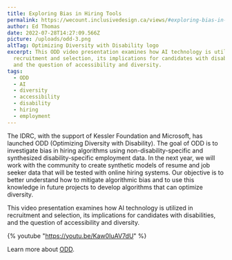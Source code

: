 ```yaml
---
title: Exploring Bias in Hiring Tools
permalink: https://wecount.inclusivedesign.ca/views/#exploring-bias-in-hiring-tools
author: Ed Thomas
date: 2022-07-28T14:27:09.566Z
picture: /uploads/odd-3.png
altTag: Optimizing Diversity with Disability logo
excerpt: This ODD video presentation examines how AI technology is utilized in
  recruitment and selection, its implications for candidates with disabilities,
  and the question of accessibility and diversity.
tags:
  - ODD
  - AI
  - diversity
  - accessibility
  - disability
  - hiring
  - employment
---
```

The IDRC, with the support of Kessler Foundation and Microsoft, has launched ODD (Optimizing Diversity with Disability). The goal of ODD is to investigate bias in hiring algorithms using non-disability-specific and synthesized disability-specific employment data. In the next year, we will work with the community to create synthetic models of resume and job seeker data that will be tested with online hiring systems. Our objective is to better understand how to mitigate algorithmic bias and to use this knowledge in future projects to develop algorithms that can optimize diversity. 

This video presentation examines how AI technology is utilized in recruitment and selection, its implications for candidates with disabilities, and the question of accessibility and diversity. 

{% youtube "https://youtu.be/Kaw0IuAV7dU" %}

Learn more about [ODD](https://idrc.ocadu.ca/odd/).[](https://www.youtube.com/redirect?event=video_description&redir_token=QUFFLUhqazdscEY3ak4xaDNlQ0Z0NkZFMzJqUmdGOGFBZ3xBQ3Jtc0ttdkNmTEJSbDFpb2ozZGdjcFUxdlVSUWZrOWRkbzlZYmR6RUlvRjFhenNIOVQ5NnF5U0dPSV8yNzJkbDQ0MTZmSXd1OHN6aDhvNDZEQUlGdEtiNktsMnM2aHVCYlY5aGp6SnpRZzBoODRJVFY1NFBhSQ&q=https%3A%2F%2Fidrc.ocadu.ca%2Fodd%2F&v=Kaw0IuAV7dU)